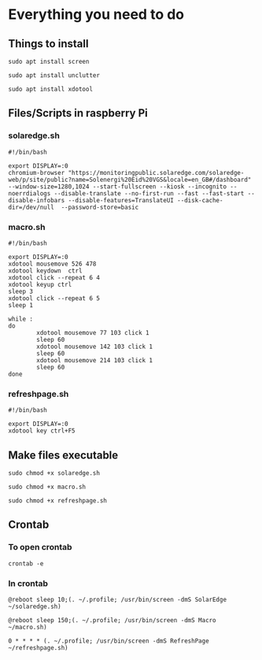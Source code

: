 # Everything you need to do



## Things to install
```
sudo apt install screen
```
```
sudo apt install unclutter
```
```
sudo apt install xdotool
```



## Files/Scripts in raspberry Pi


### solaredge.sh
```
#!/bin/bash

export DISPLAY=:0
chromium-browser "https://monitoringpublic.solaredge.com/solaredge-web/p/site/public?name=Solenergi%20Eid%20VGS&locale=en_GB#/dashboard" --window-size=1280,1024 --start-fullscreen --kiosk --incognito --noerrdialogs --disable-translate --no-first-run --fast --fast-start --disable-infobars --disable-features=TranslateUI --disk-cache-dir=/dev/null  --password-store=basic
```
 
 
### macro.sh
```
#!/bin/bash

export DISPLAY=:0
xdotool mousemove 526 478
xdotool keydown  ctrl
xdotool click --repeat 6 4
xdotool keyup ctrl
sleep 3
xdotool click --repeat 6 5
sleep 1

while :
do
        xdotool mousemove 77 103 click 1
        sleep 60
        xdotool mousemove 142 103 click 1
        sleep 60
        xdotool mousemove 214 103 click 1
        sleep 60
done
```


### refreshpage.sh
```
#!/bin/bash

export DISPLAY=:0
xdotool key ctrl+F5
```



## Make files executable
```
sudo chmod +x solaredge.sh
```
```
sudo chmod +x macro.sh
```
```
sudo chmod +x refreshpage.sh
```



## Crontab


### To open crontab
```
crontab -e
```


### In crontab
```
@reboot sleep 10;(. ~/.profile; /usr/bin/screen -dmS SolarEdge ~/solaredge.sh)
```
```
@reboot sleep 150;(. ~/.profile; /usr/bin/screen -dmS Macro ~/macro.sh)
```
```
0 * * * * (. ~/.profile; /usr/bin/screen -dmS RefreshPage ~/refreshpage.sh)
```
